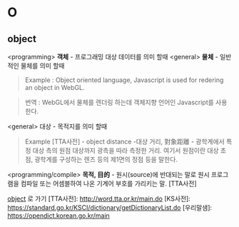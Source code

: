 # O

## <a name="object">object</a>

\<programming\> **객체** - 프로그래밍 대상 데이터를 의미 할때 
\<general\> **물체** - 일반적인 물체를 의미 할때

> Example : Object oriented language, Javascript is used for redering an object in WebGL.

> 번역 : WebGL에서 물체를 렌더링 하는데 객체지향 언어인 Javascript를 사용한다.

\<general\> 대상 - 목적지를 의미 할때 

> Example [TTA사전] - object distance -대상 거리, 對象距離 - 광학계에서 특정 대상 측의 원점 대상까지 광측을 따라 측정한 거리. 여기서 원점이란 대상 초점, 광학계를 구성하는 렌즈 등의 제1면의 정점 등을 말한다.

\<programming/compile\> **목적, 目的** - 원시(source)에 반대되는 말로 원시 프로그램을 컴파일 또는 어셈블하여 나온 기계어 부호를 가리키는 말. [TTA사전]

[object](#object) 로 가기
[TTA사전]: http://word.tta.or.kr/main.do
[KS사전]: https://standard.go.kr/KSCI/dictionary/getDictionaryList.do
[우리말샘]: https://opendict.korean.go.kr/main
